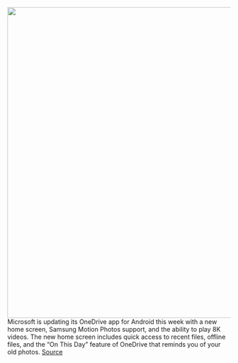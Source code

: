 <img src='https://cdn.vox-cdn.com/thumbor/TSps2pJgIPzUHPLDMkkZxnAbslw=/0x0:960x540/1200x800/filters:focal(404x194:556x346)/cdn.vox-cdn.com/uploads/chorus_image/image/68761928/Microsoft_OneDrive.0.jpg' width='700px' /><br/>
Microsoft is updating its OneDrive app for Android this week with a new home screen, Samsung Motion Photos support, and the ability to play 8K videos. The new home screen includes quick access to recent files, offline files, and the “On This Day” feature of OneDrive that reminds you of your old photos.
<a href='https://www.theverge.com/2021/2/3/22263970/microsoft-onedrive-android-samsung-motion-photos-8k-video'> Source <a/>